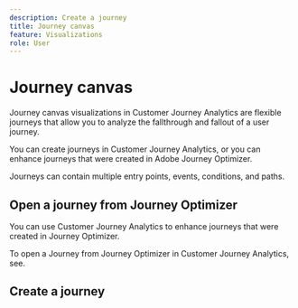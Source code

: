 ```yaml
---
description: Create a journey
title: Journey canvas
feature: Visualizations
role: User
---
```

# Journey canvas

Journey canvas visualizations in Customer Journey Analytics are flexible journeys that allow you to analyze the fallthrough and fallout of a user journey. 

You can create journeys in Customer Journey Analytics, or you can enhance journeys that were created in Adobe Journey Optimizer. 

Journeys can contain multiple entry points, events, conditions, and paths.

## Open a journey from Journey Optimizer

You can use Customer Journey Analytics to enhance journeys that were created in Journey Optimizer. <!-- is this just adding fallthrough and fallout? What other enhancements? -->

To open a Journey from Journey Optimizer in Customer Journey Analytics, see. 

## Create a journey



